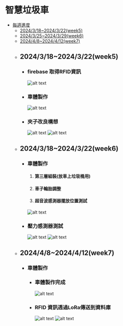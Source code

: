 # 智慧垃圾車
- [每週進度](#每週進度)
  - [2024/3/18~2024/3/22(week5)](##2024/3/18~2024/3/22(week5))
  - [2024/3/25~2024/3/29(week6)](##2024/3/18~2024/3/22(week6))
  - [2024/4/8~2024/4/12(week7)](##2024/4/8~2024/4/12(week7))
  - ## 2024/3/18~2024/3/22(week5)
    - ### firebase 取得RFID資訊
      ![alt text](image.png)
    - ### 車體製作
      ![alt text](image-1.png)
    - ### 夾子改良構想 
      ![alt text](image-2.png) ![alt text](image-3.png) 
  - ## 2024/3/18~2024/3/22(week6)
    - ### 車體製作
        1. #### 第三層組裝(放車上垃圾桶用)  
        2. #### 車子輪胎調整
        3. #### 超音波感測器擺放位置測試
        ![alt text](image-4.png)
    - ### 壓力感測器測試
        ![alt text](image-5.png) ![alt text](image-6.png)
  - ## 2024/4/8~2024/4/12(week7)
    - ### 車體製作
      - ### 車體製作完成
        ![alt text](image-7.png)
      - ### RFID 資訊透過LoRa傳送到資料庫
        ![alt text](image-8.png) ![alt text](image-9.png)


